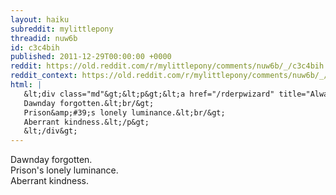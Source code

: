 ```yaml
---
layout: haiku
subreddit: mylittlepony
threadid: nuw6b
id: c3c4bih
published: 2011-12-29T00:00:00 +0000
reddit: https://old.reddit.com/r/mylittlepony/comments/nuw6b/_/c3c4bih
reddit_context: https://old.reddit.com/r/mylittlepony/comments/nuw6b/_/c3c4bih?context=3
html: |
   &lt;div class="md"&gt;&lt;p&gt;&lt;a href="/rderpwizard" title="Always Relevant / Equals Before The Baked Goods / Paper Bag Princess"&gt;&lt;/a&gt;
   Dawnday forgotten.&lt;br/&gt;
   Prison&amp;#39;s lonely luminance.&lt;br/&gt;
   Aberrant kindness.&lt;/p&gt;
   &lt;/div&gt;
---
```


[](/rderpwizard "Always Relevant / Equals Before The Baked Goods / Paper Bag Princess")
Dawnday forgotten.  
Prison's lonely luminance.  
Aberrant kindness.
